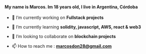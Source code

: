 <h4 align="left">My name is Marcos. Im 18 years old, I live in Argentina, Córdoba</h4>

- 🔭 I’m currently working on **Fullstack projects**

- 🌱 I’m currently learning  **solidity, javascript, AWS, react & web3**

- 👯 I’m looking to collaborate on  **blockchain projects**

- 📫 How to reach me : **marcosdon28@gmail.com**



